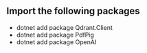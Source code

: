 ## Import the following packages

- dotnet add package Qdrant.Client
- dotnet add package PdfPig
- dotnet add package OpenAI
